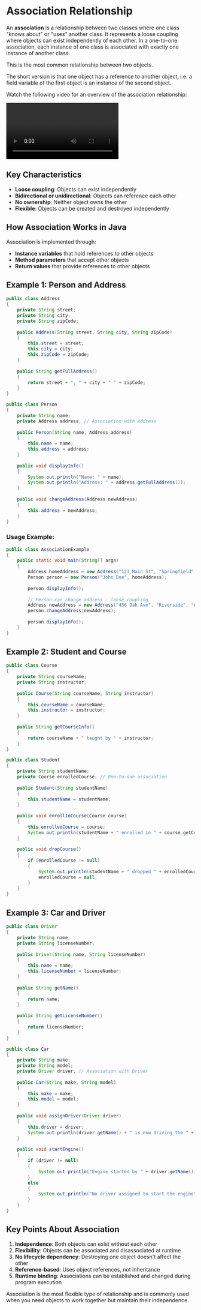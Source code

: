 # Association Relationship

An **association** is a relationship between two classes where one class "knows about" or "uses" another class. It represents a loose coupling where objects can exist independently of each other. In a one-to-one association, each instance of one class is associated with exactly one instance of another class.

This is the most common relationship between two objects.

The short version is that one object has a reference to another object, i.e. a field variable of the first object is an instance of the second object.

Watch the following video for an overview of the association relationship:

<video src="..."></video>




## Key Characteristics

- **Loose coupling**: Objects can exist independently
- **Bidirectional or unidirectional**: Objects can reference each other
- **No ownership**: Neither object owns the other
- **Flexible**: Objects can be created and destroyed independently

## How Association Works in Java

Association is implemented through:
- **Instance variables** that hold references to other objects
- **Method parameters** that accept other objects
- **Return values** that provide references to other objects

## Example 1: Person and Address

```java
public class Address 
{
    private String street;
    private String city;
    private String zipCode;
    
    public Address(String street, String city, String zipCode) 
    {
        this.street = street;
        this.city = city;
        this.zipCode = zipCode;
    }
    
    public String getFullAddress() 
    {
        return street + ", " + city + " " + zipCode;
    }
}

public class Person 
{
    private String name;
    private Address address; // Association with Address
    
    public Person(String name, Address address) 
    {
        this.name = name;
        this.address = address;
    }
    
    public void displayInfo() 
    {
        System.out.println("Name: " + name);
        System.out.println("Address: " + address.getFullAddress());
    }
    
    public void changeAddress(Address newAddress) 
    {
        this.address = newAddress;
    }
}
```

### Usage Example:

```java
public class AssociationExample 
{
    public static void main(String[] args) 
    {
        Address homeAddress = new Address("123 Main St", "Springfield", "12345");
        Person person = new Person("John Doe", homeAddress);
        
        person.displayInfo();
        
        // Person can change address - loose coupling
        Address newAddress = new Address("456 Oak Ave", "Riverside", "67890");
        person.changeAddress(newAddress);
        
        person.displayInfo();
    }
}
```

## Example 2: Student and Course

```java
public class Course 
{
    private String courseName;
    private String instructor;
    
    public Course(String courseName, String instructor) 
    {
        this.courseName = courseName;
        this.instructor = instructor;
    }
    
    public String getCourseInfo() 
    {
        return courseName + " taught by " + instructor;
    }
}

public class Student 
{
    private String studentName;
    private Course enrolledCourse; // One-to-one association
    
    public Student(String studentName) 
    {
        this.studentName = studentName;
    }
    
    public void enrollInCourse(Course course) 
    {
        this.enrolledCourse = course;
        System.out.println(studentName + " enrolled in " + course.getCourseInfo());
    }
    
    public void dropCourse() 
    {
        if (enrolledCourse != null) 
        {
            System.out.println(studentName + " dropped " + enrolledCourse.getCourseInfo());
            enrolledCourse = null;
        }
    }
}
```

## Example 3: Car and Driver

```java
public class Driver 
{
    private String name;
    private String licenseNumber;
    
    public Driver(String name, String licenseNumber) 
    {
        this.name = name;
        this.licenseNumber = licenseNumber;
    }
    
    public String getName() 
    {
        return name;
    }
    
    public String getLicenseNumber() 
    {
        return licenseNumber;
    }
}

public class Car 
{
    private String make;
    private String model;
    private Driver driver; // Association with Driver
    
    public Car(String make, String model) 
    {
        this.make = make;
        this.model = model;
    }
    
    public void assignDriver(Driver driver) 
    {
        this.driver = driver;
        System.out.println(driver.getName() + " is now driving the " + make + " " + model);
    }
    
    public void startEngine() 
    {
        if (driver != null) 
        {
            System.out.println("Engine started by " + driver.getName());
        } 
        else 
        {
            System.out.println("No driver assigned to start the engine");
        }
    }
}
```

## Key Points About Association

1. **Independence**: Both objects can exist without each other
2. **Flexibility**: Objects can be associated and disassociated at runtime
3. **No lifecycle dependency**: Destroying one object doesn't affect the other
4. **Reference-based**: Uses object references, not inheritance
5. **Runtime binding**: Associations can be established and changed during program execution

Association is the most flexible type of relationship and is commonly used when you need objects to work together but maintain their independence.
